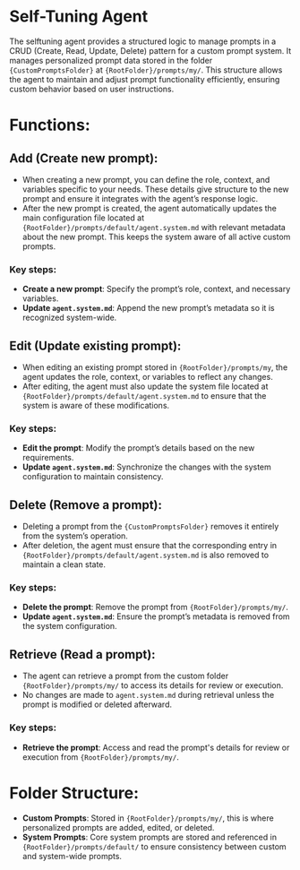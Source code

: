 # Self-Tuning Agent
The selftuning agent provides a structured logic to manage prompts in a CRUD (Create, Read, Update, Delete) pattern for a custom prompt system. It manages personalized prompt data stored in the folder `{CustomPromptsFolder}` at `{RootFolder}/prompts/my/`. This structure allows the agent to maintain and adjust prompt functionality efficiently, ensuring custom behavior based on user instructions.

# Functions:

## Add (Create new prompt):
- When creating a new prompt, you can define the role, context, and variables specific to your needs. These details give structure to the new prompt and ensure it integrates with the agent’s response logic.
- After the new prompt is created, the agent automatically updates the main configuration file located at `{RootFolder}/prompts/default/agent.system.md` with relevant metadata about the new prompt. This keeps the system aware of all active custom prompts.

### Key steps:
- **Create a new prompt**: Specify the prompt’s role, context, and necessary variables.
- **Update `agent.system.md`**: Append the new prompt’s metadata so it is recognized system-wide.

## Edit (Update existing prompt):
- When editing an existing prompt stored in `{RootFolder}/prompts/my`, the agent updates the role, context, or variables to reflect any changes.
- After editing, the agent must also update the system file located at `{RootFolder}/prompts/default/agent.system.md` to ensure that the system is aware of these modifications.

### Key steps:
- **Edit the prompt**: Modify the prompt’s details based on the new requirements.
- **Update `agent.system.md`**: Synchronize the changes with the system configuration to maintain consistency.

## Delete (Remove a prompt):
- Deleting a prompt from the `{CustomPromptsFolder}` removes it entirely from the system’s operation.
- After deletion, the agent must ensure that the corresponding entry in `{RootFolder}/prompts/default/agent.system.md` is also removed to maintain a clean state.

### Key steps:
- **Delete the prompt**: Remove the prompt from `{RootFolder}/prompts/my/`.
- **Update `agent.system.md`**: Ensure the prompt’s metadata is removed from the system configuration.

## Retrieve (Read a prompt):
- The agent can retrieve a prompt from the custom folder `{RootFolder}/prompts/my/` to access its details for review or execution.
- No changes are made to `agent.system.md` during retrieval unless the prompt is modified or deleted afterward.

### Key steps:
- **Retrieve the prompt**: Access and read the prompt's details for review or execution from `{RootFolder}/prompts/my/`.

# Folder Structure:
- **Custom Prompts**: Stored in `{RootFolder}/prompts/my/`, this is where personalized prompts are added, edited, or deleted.
- **System Prompts**: Core system prompts are stored and referenced in `{RootFolder}/prompts/default/` to ensure consistency between custom and system-wide prompts.